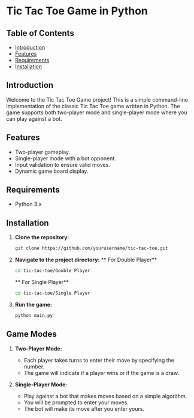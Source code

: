 # Tic Tac Toe Game in Python

## Table of Contents
- [Introduction](#introduction)
- [Features](#features)
- [Requirements](#requirements)
- [Installation](#installation)
  

## Introduction
Welcome to the Tic Tac Toe Game project! This is a simple command-line implementation of the classic Tic Tac Toe game written in Python. The game supports both two-player mode and single-player mode where you can play against a bot.

## Features
- Two-player gameplay.
- Single-player mode with a bot opponent.
- Input validation to ensure valid moves.
- Dynamic game board display.

## Requirements
- Python 3.x

## Installation
1. **Clone the repository:**
    ```sh
    git clone https://github.com/yourusername/tic-tac-toe.git
    ```
2. **Navigate to the project directory:**
    ** For Double Player**
    ```sh
    cd tic-tac-toe/Double Player
    ```
    ** For Single Player**
    ```sh
    cd tic-tac-toe/Single Player
    ```
4. **Run the game:**
    ```sh
    python main.py
    ```

## Game Modes
1. **Two-Player Mode:**
    - Each player takes turns to enter their move by specifying the number.
    - The game will indicate if a player wins or if the game is a draw.

2. **Single-Player Mode:**
    - Play against a bot that makes moves based on a simple algorithm.
    - You will be prompted to enter your moves.
    - The bot will make its move after you enter yours.
